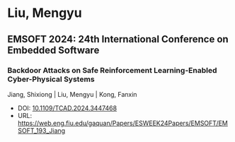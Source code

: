 # Liu, Mengyu

## EMSOFT 2024: 24th International Conference on Embedded Software

### Backdoor Attacks on Safe Reinforcement Learning-Enabled Cyber-Physical Systems
Jiang, Shixiong | Liu, Mengyu | Kong, Fanxin
* DOI: [10.1109/TCAD.2024.3447468](https://doi.org/10.1109/TCAD.2024.3447468)
* URL: <https://web.eng.fiu.edu/gaquan/Papers/ESWEEK24Papers/EMSOFT/EMSOFT_193_Jiang>

